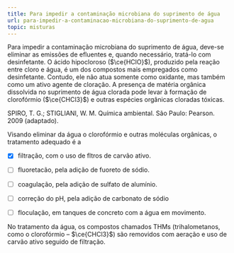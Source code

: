```yaml
---
title: Para impedir a contaminação microbiana do suprimento de água
url: para-impedir-a-contaminacao-microbiana-do-suprimento-de-agua
topic: misturas
---
```



Para impedir a contaminação microbiana do suprimento de água, deve-se eliminar as emissões de efluentes e, quando necessário, tratá-lo com desinfetante. O ácido hipocloroso ($\ce{HClO}$), produzido pela reação entre cloro e água, é um dos compostos mais empregados como desinfetante. Contudo, ele não atua somente como oxidante, mas também como um ativo agente de cloração. A presença de matéria orgânica dissolvida no suprimento de água clorada pode levar à formação de clorofórmio ($\ce{CHCl3}$) e outras espécies orgânicas cloradas tóxicas.

SPIRO, T. G.; STIGLIANI, W. M. Química ambiental. São Paulo: Pearson. 2009 (adaptado).

Visando eliminar da água o clorofórmio e outras moléculas orgânicas, o tratamento adequado é a



- [x] filtração, com o uso de fltros de carvão ativo.
- [ ] fluoretacão, pela adição de fuoreto de sódio.
- [ ] coagulação, pela adição de sulfato de alumínio.
- [ ] correção do pH, pela adição de carbonato de sódio
- [ ] floculação, em tanques de concreto com a água em movimento.


No tratamento da água, os compostos chamados THMs (trihalometanos, como o clorofórmio – $\ce{CHCl3}$) são removidos com aeração e uso de carvão ativo seguido de filtração.
